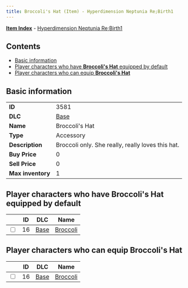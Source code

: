 ```yaml
---
title: Broccoli's Hat (Item) - Hyperdimension Neptunia Re;Birth1
---
```


[**Item Index**](/neptunia/rb1/item/index.html) - [Hyperdimension Neptunia Re;Birth1](/neptunia/rb1)

## Contents

- [Basic information](#basic-information)
- [Player characters who have **Broccoli's Hat** equipped by default](#player-characters-who-have-broccolis-hat-equipped-by-default)
- [Player characters who can equip **Broccoli's Hat**](#player-characters-who-can-equip-broccolis-hat)

## Basic information

|   |   |
| -- | -- |
| **ID** | 3581 |
| **DLC** | [Base](/neptunia/rb1/dlc/1-base.html) |
| **Name** | Broccoli's Hat |
| **Type** | Accessory |
| **Description** | Broccoli only. She really, really loves this hat. |
| **Buy Price** | 0 |
| **Sell Price** | 0 |
| **Max inventory** | 1 |


## Player characters who have **Broccoli's Hat** equipped by default

|    | ID | DLC | Name |
| -- | -- | --- | ---- |
| <input type="checkbox" id="rb1-player-1-16" class="trackbox" /> | 16 | [Base](/neptunia/rb1/dlc/1-base.html) | [Broccoli](/neptunia/rb1/player/1-16-broccoli.html) |


## Player characters who can equip **Broccoli's Hat**

|    | ID | DLC | Name |
| -- | -- | --- | ---- |
| <input type="checkbox" id="rb1-player-1-16" class="trackbox" /> | 16 | [Base](/neptunia/rb1/dlc/1-base.html) | [Broccoli](/neptunia/rb1/player/1-16-broccoli.html) |
